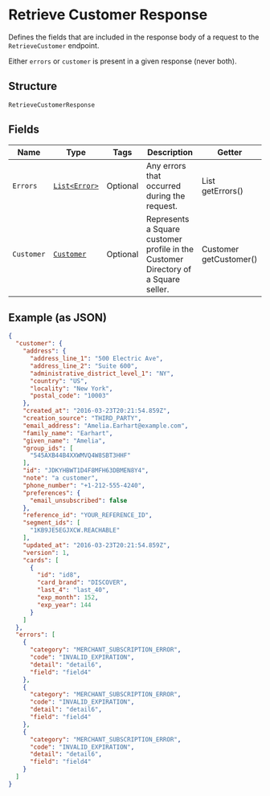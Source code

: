 
# Retrieve Customer Response

Defines the fields that are included in the response body of
a request to the `RetrieveCustomer` endpoint.

Either `errors` or `customer` is present in a given response (never both).

## Structure

`RetrieveCustomerResponse`

## Fields

| Name | Type | Tags | Description | Getter |
|  --- | --- | --- | --- | --- |
| `Errors` | [`List<Error>`](../../doc/models/error.md) | Optional | Any errors that occurred during the request. | List<Error> getErrors() |
| `Customer` | [`Customer`](../../doc/models/customer.md) | Optional | Represents a Square customer profile in the Customer Directory of a Square seller. | Customer getCustomer() |

## Example (as JSON)

```json
{
  "customer": {
    "address": {
      "address_line_1": "500 Electric Ave",
      "address_line_2": "Suite 600",
      "administrative_district_level_1": "NY",
      "country": "US",
      "locality": "New York",
      "postal_code": "10003"
    },
    "created_at": "2016-03-23T20:21:54.859Z",
    "creation_source": "THIRD_PARTY",
    "email_address": "Amelia.Earhart@example.com",
    "family_name": "Earhart",
    "given_name": "Amelia",
    "group_ids": [
      "545AXB44B4XXWMVQ4W8SBT3HHF"
    ],
    "id": "JDKYHBWT1D4F8MFH63DBMEN8Y4",
    "note": "a customer",
    "phone_number": "+1-212-555-4240",
    "preferences": {
      "email_unsubscribed": false
    },
    "reference_id": "YOUR_REFERENCE_ID",
    "segment_ids": [
      "1KB9JE5EGJXCW.REACHABLE"
    ],
    "updated_at": "2016-03-23T20:21:54.859Z",
    "version": 1,
    "cards": [
      {
        "id": "id8",
        "card_brand": "DISCOVER",
        "last_4": "last_40",
        "exp_month": 152,
        "exp_year": 144
      }
    ]
  },
  "errors": [
    {
      "category": "MERCHANT_SUBSCRIPTION_ERROR",
      "code": "INVALID_EXPIRATION",
      "detail": "detail6",
      "field": "field4"
    },
    {
      "category": "MERCHANT_SUBSCRIPTION_ERROR",
      "code": "INVALID_EXPIRATION",
      "detail": "detail6",
      "field": "field4"
    },
    {
      "category": "MERCHANT_SUBSCRIPTION_ERROR",
      "code": "INVALID_EXPIRATION",
      "detail": "detail6",
      "field": "field4"
    }
  ]
}
```

